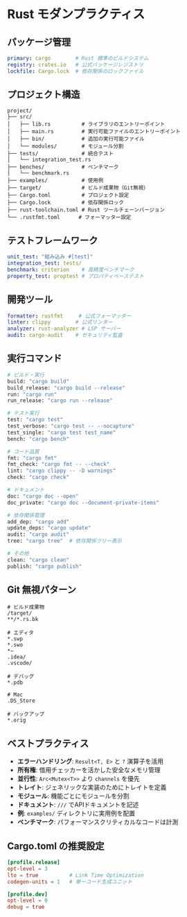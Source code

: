 # Rust モダンプラクティス

## パッケージ管理
```yaml
primary: cargo        # Rust 標準のビルドシステム
registry: crates.io   # 公式パッケージレジストリ
lockfile: Cargo.lock  # 依存関係のロックファイル
```

## プロジェクト構造
```
project/
├── src/
│   ├── lib.rs          # ライブラリのエントリーポイント
│   ├── main.rs         # 実行可能ファイルのエントリーポイント
│   ├── bin/            # 追加の実行可能ファイル
│   └── modules/        # モジュール分割
├── tests/              # 統合テスト
│   └── integration_test.rs
├── benches/            # ベンチマーク
│   └── benchmark.rs
├── examples/           # 使用例
├── target/             # ビルド成果物（Git無視）
├── Cargo.toml          # プロジェクト設定
├── Cargo.lock          # 依存関係ロック
├── rust-toolchain.toml # Rust ツールチェーンバージョン
└── .rustfmt.toml      # フォーマッター設定
```

## テストフレームワーク
```yaml
unit_test: "組み込み #[test]"
integration_test: tests/
benchmark: criterion    # 高精度ベンチマーク
property_test: proptest # プロパティベーステスト
```

## 開発ツール
```yaml
formatter: rustfmt     # 公式フォーマッター
linter: clippy        # 公式リンター
analyzer: rust-analyzer # LSP サーバー
audit: cargo-audit    # セキュリティ監査
```

## 実行コマンド
```bash
# ビルド・実行
build: "cargo build"
build_release: "cargo build --release"
run: "cargo run"
run_release: "cargo run --release"

# テスト実行
test: "cargo test"
test_verbose: "cargo test -- --nocapture"
test_single: "cargo test test_name"
bench: "cargo bench"

# コード品質
fmt: "cargo fmt"
fmt_check: "cargo fmt -- --check"
lint: "cargo clippy -- -D warnings"
check: "cargo check"

# ドキュメント
doc: "cargo doc --open"
doc_private: "cargo doc --document-private-items"

# 依存関係管理
add_dep: "cargo add"
update_deps: "cargo update"
audit: "cargo audit"
tree: "cargo tree"  # 依存関係ツリー表示

# その他
clean: "cargo clean"
publish: "cargo publish"
```

## Git 無視パターン
```gitignore
# ビルド成果物
/target/
**/*.rs.bk

# エディタ
*.swp
*.swo
*~
.idea/
.vscode/

# デバッグ
*.pdb

# Mac
.DS_Store

# バックアップ
*.orig
```

## ベストプラクティス
- **エラーハンドリング**: `Result<T, E>` と `?` 演算子を活用
- **所有権**: 借用チェッカーを活かした安全なメモリ管理
- **並行性**: `Arc<Mutex<T>>` より `channels` を優先
- **トレイト**: ジェネリックな実装のためにトレイトを定義
- **モジュール**: 機能ごとにモジュールを分割
- **ドキュメント**: `///` でAPIドキュメントを記述
- **例**: `examples/` ディレクトリに実用例を配置
- **ベンチマーク**: パフォーマンスクリティカルなコードは計測

## Cargo.toml の推奨設定
```toml
[profile.release]
opt-level = 3
lto = true          # Link Time Optimization
codegen-units = 1   # 単一コード生成ユニット

[profile.dev]
opt-level = 0
debug = true
```